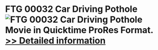 # FTG 00032 Car Driving Pothole<br />![FTG 00032 Car Driving Pothole](https://mycommerce.akamaized.net/api/pimages/P300617873/BIG/300617873.JPG)<br />Movie in Quicktime ProRes Format.<br />[>> Detailed information](https://secure.shareit.com/shareit/product.html?productid=300617873&affiliateid=200057808)